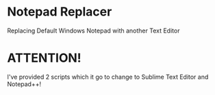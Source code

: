 # Notepad Replacer

Replacing Default Windows Notepad with another Text Editor

# ATTENTION!
I've provided 2 scripts which it go to change to Sublime Text Editor and Notepad++!
